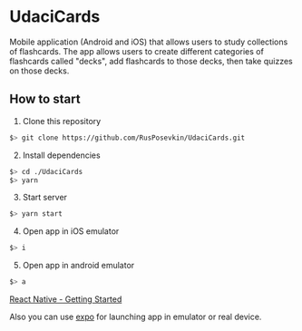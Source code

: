 # UdaciCards
Mobile application (Android and iOS) that allows users to study collections of flashcards. The app allows users to create different categories of flashcards called "decks", add flashcards to those decks, then take quizzes on those decks.

## How to start
1. Clone this repository
  ```bash
  $> git clone https://github.com/RusPosevkin/UdaciCards.git
  ```

2. Install dependencies
  ```bash
  $> cd ./UdaciCards
  $> yarn
  ```

3. Start server
  ```bash
  $> yarn start
  ```

4. Open app in iOS emulator
```bash
$> i
```

5. Open app in android emulator
```bash
$> a
```

[React Native - Getting Started](https://facebook.github.io/react-native/docs/getting-started.html)

Also you can use [expo](https://expo.io) for launching app in emulator or real device.
